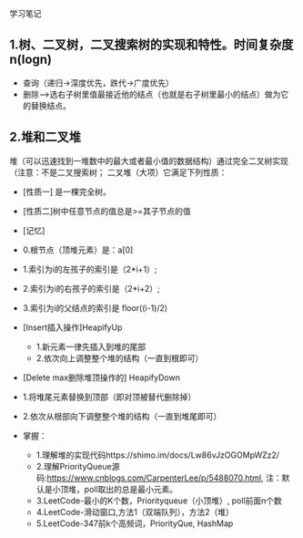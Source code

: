 学习笔记
## 1.树、二叉树，二叉搜索树的实现和特性。时间复杂度n(logn)
* 查询（递归->深度优先，跌代->广度优先）
* 删除-->选右子树里值最接近他的结点（也就是右子树里最小的结点）做为它的替换结点。

## 2.堆和二叉堆
堆（可以迅速找到一堆数中的最大或者最小值的数据结构）通过完全二叉树实现（注意：不是二叉搜索树；
二叉堆（大项）它满足下列性质：

* [性质一] 是一棵完全树。
* [性质二]树中任意节点的值总是>=其子节点的值
* [记忆]
* 0.根节点（顶堆元素）是：a[0]
* 1.索引为i的左孩子的索引是（2*i+1）;
* 2.索引为i的右孩子的索引是（2*i+2）;
* 3.索引为i的父结点的索引是 floor((i-1)/2)

* [Insert插入操作]HeapifyUp
    * 1.新元素一律先插入到堆的尾部
    * 2.依次向上调整整个堆的结构（一直到根即可）

* [Delete max删除堆顶操作的] HeapifyDown
* 1.将堆尾元素替换到顶部（即对顶被替代删除掉）
* 2.依次从根部向下调整整个堆的结构（一直到堆尾即可）

* 掌握：
    * 1.理解堆的实现代码https://shimo.im/docs/Lw86vJzOGOMpWZz2/
    * 2.理解PriorityQueue源码:https://www.cnblogs.com/CarpenterLee/p/5488070.html, 注：默认是小顶堆，poll取出的总是最小元素。
    * 3.LeetCode-最小的K个数，Priorityqueue（小顶堆）, poll前面n个数
    * 4.LeetCode-滑动窗口,方法1（双端队列），方法2（堆）
    * 5.LeetCode-347前k个高频词，PriorityQue, HashMap